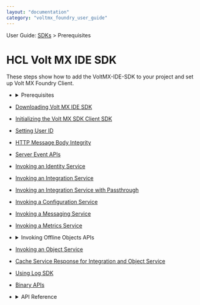 ```yaml
---
layout: "documentation"
category: "voltmx_foundry_user_guide"
---                             
```


User Guide: [SDKs](../Foundry_SDKs.md) > Prerequisites


HCL Volt MX IDE SDK 
===================

These steps show how to add the VoltMX-IDE-SDK to your project and set up Volt MX Foundry Client.

*   <details close markdown="block"><summary>Prerequisites</summary>Volt MX Iris 7.0 and higher versions.
*   [](Downloading_VoltMX_SDK_Files_Iris.md)[Downloading Volt MX IDE SDK](Downloading_VoltMX_SDK_Files_Iris.md)
*   [](Initializing_VoltMX_JS_Client_SDK_Iris.md)[Initializing the Volt MX SDK Client SDK](Initializing_VoltMX_JS_Client_SDK_Iris.md)
*   [](Setting_User_ID_Iris.md)[Setting User ID](Setting_User_ID_Iris.md) 
*   [](HTTP_Message_Body_Integrity_Iris.md)[HTTP Message Body Integrity](HTTP_Message_Body_Integrity_Iris.md)
*   [Server Event APIs](ServerEventAPIs.md)
*   [](Invoking_Identity_Service_Iris.md)[Invoking an Identity Service](Invoking_Identity_Service_Iris.md)
*   [](Invoking_Integration_Service_Iris.md)[Invoking an Integration Service](Invoking_Integration_Service_Iris.md)
*   [](Invoking_Integration_Service_Passthrough_Iris.md)[Invoking an Integration Service with Passthrough](Invoking_Integration_Service_Passthrough_Iris.md)
*   [](Invoking_Configuration_Service_Iris.md)[Invoking a Configuration Service](Invoking_Configuration_Service_Iris.md)
*   [](Invoking_Messaging_Service_Iris.md)[Invoking a Messaging Service](Invoking_Messaging_Service_Iris.md)
*   [](Invoking_Metrics_Service_Iris.md)[Invoking a Metrics Service](Invoking_Metrics_Service_Iris.md)

*   <details close markdown="block"><summary>Invoking Offline Objects APIs</summary>Offline objects is a new capability of Object Services in Volt MX V8 that provides a simplified approach to synchronizing data to a client app for offline access. The APIs can be used at different levels in your applications. All Offline Objects API’s have HCLFoundry as a namespace.  <br/> For more information, see <a href="https://opensource.hcltechsw.com/volt-mx-docs/docs/documentation/Foundry/offline_objectsapi_reference_guide/Content/Offline_Objects_API_Reference.html" target="_blank">VoltMX Offline Objects API Reference Guide.</a>

*   [Invoking an Object Service](../ObjectsAPIReference/Objects_API_Reference.md)
*   [](Cache_Service_Response_for_Integaration_and_Object_Services.md)[Cache Service Response for Integration and Object Service](Cache_Service_Response_for_Integaration_and_Object_Services.md)
*   [](../VoltMX_Logger.md)[Using Log SDK](../VoltMX_Logger.md)
*   [](Binary_APIs.md)[Binary APIs](Binary_APIs.md)

*   <details close markdown="block"><summary>API Reference</summary>To view the API Reference for Volt MX JS, click <a href="http://docs.voltmx.com/8_x_PDFs/voltmxfoundry/voltmx_docsets/voltmx/voltmx-sdk.doc/index.html" target="_blank">VoltMX IDE docset.</a>
   
